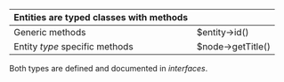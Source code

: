 | Entities are typed classes with methods |                     |
| --------------------------------------- | ------------------- |
| Generic methods                         | $entity\-\>id()     |
| Entity _type_ specific methods          | $node\-\>getTitle() |

Both types are defined and documented in _interfaces_.